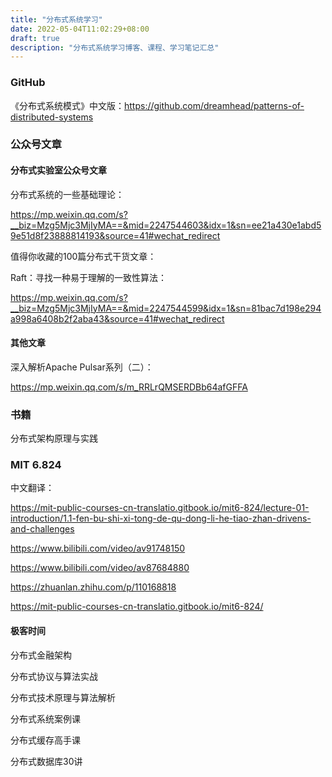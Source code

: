 ```yaml
---
title: "分布式系统学习"
date: 2022-05-04T11:02:29+08:00
draft: true
description: "分布式系统学习博客、课程、学习笔记汇总"
---
```


### GitHub

《分布式系统模式》中文版：https://github.com/dreamhead/patterns-of-distributed-systems

### 公众号文章



#### 分布式实验室公众号文章

分布式系统的一些基础理论：

https://mp.weixin.qq.com/s?__biz=Mzg5Mjc3MjIyMA==&mid=2247544603&idx=1&sn=ee21a430e1abd59e51d8f23888814193&source=41#wechat_redirect

值得你收藏的100篇分布式干货文章：

Raft：寻找一种易于理解的一致性算法：

https://mp.weixin.qq.com/s?__biz=Mzg5Mjc3MjIyMA==&mid=2247544599&idx=1&sn=81bac7d198e294a998a6408b2f2aba43&source=41#wechat_redirect

#### 其他文章

深入解析Apache Pulsar系列（二）：

https://mp.weixin.qq.com/s/m_RRLrQMSERDBb64afGFFA



### 书籍

分布式架构原理与实践



### MIT 6.824

中文翻译：

https://mit-public-courses-cn-translatio.gitbook.io/mit6-824/lecture-01-introduction/1.1-fen-bu-shi-xi-tong-de-qu-dong-li-he-tiao-zhan-drivens-and-challenges



https://www.bilibili.com/video/av91748150

https://www.bilibili.com/video/av87684880

https://zhuanlan.zhihu.com/p/110168818

https://mit-public-courses-cn-translatio.gitbook.io/mit6-824/



#### 极客时间

分布式金融架构

分布式协议与算法实战

分布式技术原理与算法解析

分布式系统案例课

分布式缓存高手课

分布式数据库30讲
